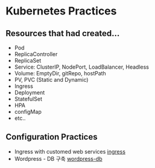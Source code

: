 # Kubernetes Practices
## Resources that had created...
- Pod
- ReplicaController
- ReplicaSet
- Service: ClusterIP, NodePort, LoadBalancer, Headless
- Volume: EmptyDir, gitRepo, hostPath
- PV, PVC (Static and Dynamic)
- Ingress
- Deployment
- StatefulSet
- HPA
- configMap
- etc..

## Configuration Practices
- Ingress with customed web services [ingress](Configuration-ingress)
- Wordpress - DB 구축 [wordpress-db](Configuration-wp-db)
